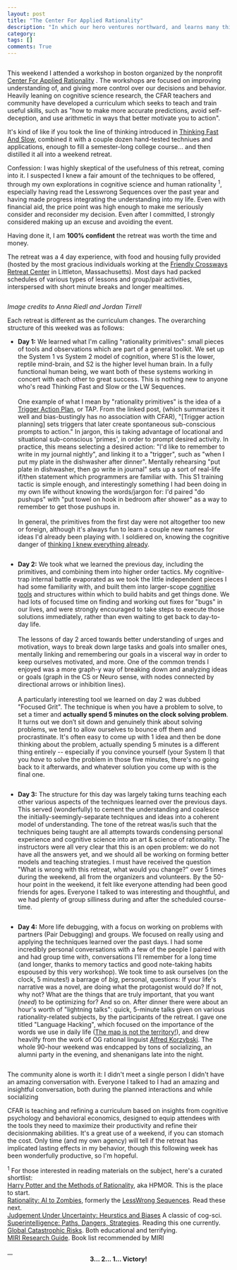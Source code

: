 ```yaml
---
layout: post
title: "The Center For Applied Rationality"
description: "In which our hero ventures northward, and learns many things"
category: 
tags: []
comments: True
---
```


<a class="fancybox" rel="cfar" href="/photos/cfar_pano.png">
<img src="/photos/thumbs/cfar_pano.png" alt="" />
</a>

This weekend I attended a workshop in boston organized by the nonprofit [Center For Applied Rationality](http://rationality.org/) . The workshops are focused on improving understanding of, and giving more control over our decisions and behavior. Heavily leaning on cognitive science research, the CFAR teachers and community have developed a curriculum which seeks to teach and train useful skills, such as "how to make more accurate predictions, avoid self-deception, and use arithmetic in ways that better motivate you to action".

<!--more--> 

It's kind of like if you took the line of thinking introduced in [Thinking Fast And Slow](http://en.wikipedia.org/wiki/Thinking,_Fast_and_Slow), combined it with a couple dozen hand-tested techniues and applications, enough to fill a semester-long college course... and then distilled it all into a weekend retreat.

Confession: I was highly skeptical of the usefulness of this retreat, coming into it. I suspected I knew a fair amount of the techniques to be offered, through my own explorations in cognitive science and human rationality <sup>1</sup>, especially having read the Lesswrong Sequences over the past year and having made progress integrating the understanding into my life. Even with financial aid, the price point was high enough to make me seriously consider and reconsider my decision. Even after I committed, I strongly considered making up an excuse and avoiding the event.

Having done it, I am **100% confident** the retreat was worth the time and money.

The retreat was a 4 day experience, with food and housing fully provided (hosted by the most gracious individuals working at the [Friendly Crossways Retreat Center](http://friendlycrossways.com/) in Littleton, Massachusetts). Most days had packed schedules of various types of lessons and group/pair activities, interspersed with short minute breaks and longer mealtimes.

<a class="fancybox" rel="cfar" href="/photos/cfar_1.JPG">
<img src="/photos/thumbs/cfar_1.JPG" alt="" />
</a>

*Image credits to Anna Riedl and Jordan Tirrell*


Each retreat is different as the curriculum changes. The overarching structure of this weeked was as follows:

* **Day 1:** We learned what I'm calling "rationality primitives": small pieces of tools and observations which are part of a general toolkit. We set up the System 1 vs System 2 model of cognition, where S1 is the lower, reptile mind-brain, and S2 is the higher level human brain. In a fully functional human being, we want both of these systems working in concert with each other to great success. This is nothing new to anyone who's read Thinking Fast and Slow or the LW Sequences.
<br><br>One example of what I mean by "rationality primitives" is the idea of a [Trigger Action Plan](http://www.willatworklearning.com/2014/09/triggered-action-planning.html), or TAP. From the linked post, (which summarizes it well and bias-bustingly has no association with CFAR), "[Trigger action planning] sets triggers that later create spontaneous sub-conscious prompts to action." In jargon, this is taking advantage of locational and situational sub-conscious 'primes', in order to prompt desired activity. In practice, this means selecting a desired action: "I'd like to remember to write in my journal nightly", and linking it to a "trigger", such as "when I put my plate in the dishwasher after dinner". Mentally rehearsing "put plate in dishwasher, then go write in journal" sets up a sort of real-life if/then statement which programmers are familiar with. This S1 training tactic is simple enough, and interestingly something I had been doing in my own life without knowing the words/jargon for: I'd paired "do pushups" with "put towel on hook in bedroom after shower" as a way to remember to get those pushups in.
<br><br>
In general, the primitives from the first day were not altogether too new or foreign, although it's always fun to learn a couple new names for ideas I'd already been playing with. I soldiered on, knowing the cognitive danger of [thinking I knew everything already](http://rationalwiki.org/wiki/Dunning-Kruger_effect).

<a class="fancybox" rel="cfar" href="/photos/cfar_4.jpg">
<img src="/photos/thumbs/cfar_4.jpg" alt="" />
</a>

* **Day 2:** We took what we learned the previous day, including the primitives, and combining them into higher order tactics. My cognitive-trap internal battle evaporated as we took the little independent pieces I had some familiarity with, and built them into larger-scope [cognitive tools](http://www.motivationhacker.com/dont-tell-yourself-ask-yourself/) and structures within which to build habits and get things done. We had lots of focused time on finding and working out fixes for "bugs" in our lives, and were strongly encouraged to take steps to execute those solutions immediately, rather than even waiting to get back to day-to-day life. 
<br><br>The lessons of day 2 arced towards better understanding of urges and motivation, ways to break down large tasks and goals into smaller ones, mentally linking and remembering our goals in a visceral way in order to keep ourselves motivated, and more. One of the common trends I enjoyed was a more graph-y way of breaking down and analyzing ideas or goals (graph in the CS or Neuro sense, with nodes connected by directional arrows or inhibition lines). 
<br><br>A particularly interesting tool we learned on day 2 was dubbed "Focused Grit". The technique is when you have a problem to solve, to set a timer and **actually spend 5 minutes on the clock solving problem**. It turns out we don’t  sit down and genuinely think about solving problems, we tend to allow ourselves to bounce off them and procrastinate. It's often easy to come up with 1 idea and then be done thinking about the problem, actually spending 5 minutes is a different thing entirely -- especially if you convince yourself (your System I) that you *have* to solve the problem in those five minutes, there's no going back to it afterwards, and whatever solution you come up with is the final one.

<a class="fancybox" rel="cfar" href="/photos/cfar_2.jpg">
<img src="/photos/thumbs/cfar_2.jpg" alt="" />
</a>

* **Day 3:** The structure for this day was largely taking turns teaching each other various aspects of the techniques learned over the previous days. This served (wonderfully) to cement the understanding and coalesce the initially-seemingly-separate techniques and ideas into a coherent model of understanding. The tone of the retreat was/is such that the techniques being taught are all attempts towards condensing personal experience and cognitive science into an art & science of rationality. The instructors were all very clear that this is an open problem: we do not have all the answers yet, and we should all be working on forming better models and teaching strategies. I must have received the question "What is wrong with this retreat, what would you change?" over 5 times during the weekend, all from the organizers and volunteers. By the 50-hour point in the weekend, it felt like everyone attending had been good friends for ages. Everyone I talked to was interesting and thoughtful, and we had plenty of group silliness during and after the scheduled course-time.

<a class="fancybox" rel="cfar" href="/photos/cfar_5.jpg">
<img src="/photos/thumbs/cfar_5.jpg" alt="" />
</a>

* **Day 4:** More life debugging, with a focus on working on problems with partners (Pair Debugging) and groups. We focused on really using and applying the techniques learned over the past days. I had some incredibly personal conversations with a few of the people I paired with and had group time with, conversations I'll remember for a long time (and longer, thanks to memory tactics and good note-taking habits espoused by this very workshop). We took time to ask ourselves (on the clock, 5 minutes!) a barrage of *big*, personal, questions: If your life's narrative was a novel, are doing what the protagonist would do? If not, why not? What are the things that are truly important, that you want (*need*) to be optimizing for? And so on. After dinner there were about an hour's worth of "lightning talks": quick, 5-minute talks given on various rationality-related subjects, by the participants of the retreat. I gave one titled "Language Hacking", which focused on the importance of the words we use in daily life ([The map is not the territory!](http://en.wikipedia.org/wiki/Map%E2%80%93territory_relation)), and drew heavilfy from the work of OG rational linguist [Alfred Korzybski](http://en.wikipedia.org/wiki/Alfred_Korzybski). The whole 90-hour weekend was endcapped by tons of socializing, an alumni party in the evening, and shenanigans late into the night.


<a class="fancybox" rel="cfar" href="/photos/cfar_7.jpg">
<img src="/photos/thumbs/cfar_7.jpg" alt="" />
</a>

The community alone is worth it: I didn't meet a single person I didn't have an amazing conversation with. Everyone I talked to I had an amazing and insightful conversation, both during the planned interactions and while socializing

CFAR is teaching and refining a curriculum based on insights from cognitive psychology and behavioral economics, designed to equip attendees with the tools they need to maximize their productivity and refine their decisionmaking abilities. It's a great use of a weekend, if you can stomach the cost. Only time (and my own agency) will tell if the retreat has implicated lasting effects in my behavior, though this following week has been wonderfully productive, so I'm hopeful. 

<sup>1</sup> For those interested in reading materials on the subject, here's a curated shortlist:
<br>[Harry Potter and the Methods of Rationality](http://hpmor.com/), aka HPMOR. This is the place to start.
<br>[Rationality: AI to Zombies](https://intelligence.org/rationality-ai-zombies/), formerly the [LessWrong Sequences](http://wiki.lesswrong.com/wiki/Sequences). Read these next.
<br>[Judgement Under Uncertainty: Heurstics and Biases](http://www.amazon.com/Judgment-Under-Uncertainty-Heuristics-Biases/dp/0521284147/ref=pd_bxgy_b_text_z) A classic of cog-sci.
<br>[Superintelligence: Paths, Dangers, Strategies](http://en.wikipedia.org/wiki/Superintelligence:_Paths,_Dangers,_Strategies). Reading this one currently.
<br>[Global Catastrophic Risks](http://www.amazon.com/Global-Catastrophic-Risks-Nick-Bostrom/dp/0199606501). Both educational and terrifying.
<br>[MIRI Research Guide](https://intelligence.org/research-guide/). Book list recommended by MIRI


<a class="fancybox" rel="cfar" href="/photos/cfar_9.png">
<img src="/photos/thumbs/cfar_9.png" alt="" />
</a>

<a class="fancybox" rel="cfar" href="/photos/cfar_3.jpg">
<img src="/photos/thumbs/cfar_3.jpg" alt="" />
</a>

<a class="fancybox" rel="cfar" href="/photos/cfar_6.jpg"> 
<img src="/photos/thumbs/cfar_6.jpg" alt="" />
</a>

<a class="fancybox" rel="cfar" href="/photos/cfar_8.jpg">
<img src="/photos/thumbs/cfar_8.jpg" alt="" />
</a>

<div style="text-align: center; font-weight: bold;">
3... 2... 1... Victory!
</div>
